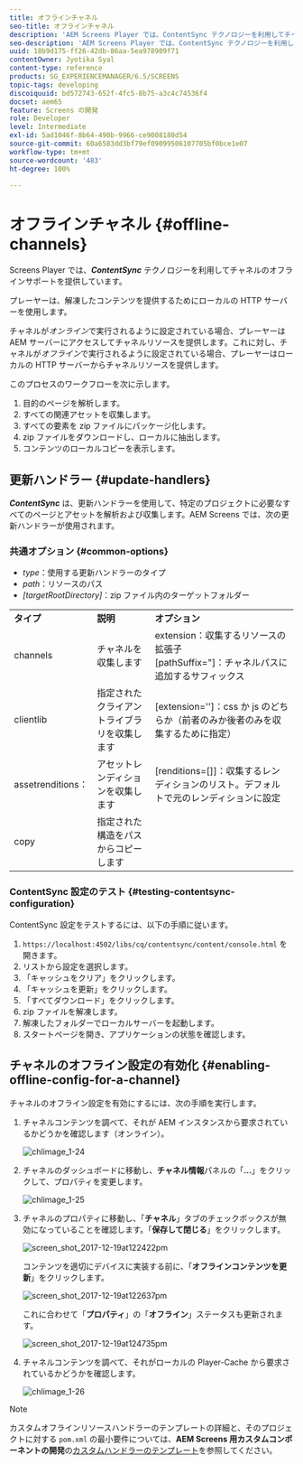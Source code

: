 ```yaml
---
title: オフラインチャネル
seo-title: オフラインチャネル
description: 'AEM Screens Player では、ContentSync テクノロジーを利用してチャネルのオフラインサポートを提供しています。このページでは、更新ハンドラーの概要とチャネルのオフライン設定の有効化について説明します。  '
seo-description: 'AEM Screens Player では、ContentSync テクノロジーを利用してチャネルのオフラインサポートを提供しています。このページでは、更新ハンドラーの概要とチャネルのオフライン設定の有効化について説明します。  '
uuid: 18b9d175-ff26-42db-86aa-5ea978909f71
contentOwner: Jyotika Syal
content-type: reference
products: SG_EXPERIENCEMANAGER/6.5/SCREENS
topic-tags: developing
discoiquuid: bd572743-652f-4fc5-8b75-a3c4c74536f4
docset: aem65
feature: Screens の開発
role: Developer
level: Intermediate
exl-id: 5ad1046f-8b64-490b-9966-ce9008180d54
source-git-commit: 60a6583dd3bf79ef09099506107705bf0bce1e07
workflow-type: tm+mt
source-wordcount: '483'
ht-degree: 100%

---
```


# オフラインチャネル {#offline-channels}

Screens Player では、***ContentSync*** テクノロジーを利用してチャネルのオフラインサポートを提供しています。

プレーヤーは、解凍したコンテンツを提供するためにローカルの HTTP サーバーを使用します。

チャネルが&#x200B;*オンライン*&#x200B;で実行されるように設定されている場合、プレーヤーは AEM サーバーにアクセスしてチャネルリソースを提供します。これに対し、チャネルが&#x200B;*オフライン*&#x200B;で実行されるように設定されている場合、プレーヤーはローカルの HTTP サーバーからチャネルリソースを提供します。

このプロセスのワークフローを次に示します。

1. 目的のページを解析します。
1. すべての関連アセットを収集します。
1. すべての要素を zip ファイルにパッケージ化します。
1. zip ファイルをダウンロードし、ローカルに抽出します。
1. コンテンツのローカルコピーを表示します。

## 更新ハンドラー {#update-handlers}

***ContentSync*** は、更新ハンドラーを使用して、特定のプロジェクトに必要なすべてのページとアセットを解析および収集します。AEM Screens では、次の更新ハンドラーが使用されます。

### 共通オプション  {#common-options}

* *type*：使用する更新ハンドラーのタイプ
* *path*：リソースのパス
* *[targetRootDirectory]*：zip ファイル内のターゲットフォルダー

<table>
 <tbody>
  <tr>
   <td><strong>タイプ</strong></td> 
   <td><strong>説明</strong></td> 
   <td><strong>オプション</strong></td> 
  </tr>
  <tr>
   <td>channels</td> 
   <td>チャネルを収集します</td> 
   <td>extension：収集するリソースの拡張子<br />[pathSuffix="]：チャネルパスに追加するサフィックス<br /> </td> 
  </tr>
  <tr>
   <td>clientlib</td> 
   <td>指定されたクライアントライブラリを収集します</td> 
   <td>[extension='']：css か js のどちらか（前者のみか後者のみを収集するために指定）</td> 
  </tr>
  <tr>
   <td>assetrenditions：</td> 
   <td>アセットレンディションを収集します</td> 
   <td>[renditions=[]]：収集するレンディションのリスト。デフォルトで元のレンディションに設定</td> 
  </tr>
  <tr>
   <td>copy</td> 
   <td>指定された構造をパスからコピーします</td> 
   <td> </td> 
  </tr>
 </tbody>
</table>

### ContentSync 設定のテスト {#testing-contentsync-configuration}

ContentSync 設定をテストするには、以下の手順に従います。

1. `https://localhost:4502/libs/cq/contentsync/content/console.html` を開きます。
1. リストから設定を選択します。
1. 「キャッシュをクリア」をクリックします。
1. 「キャッシュを更新」をクリックします。
1. 「すべてダウンロード」をクリックします。
1. zip ファイルを解凍します。
1. 解凍したフォルダーでローカルサーバーを起動します。
1. スタートページを開き、アプリケーションの状態を確認します。

## チャネルのオフライン設定の有効化  {#enabling-offline-config-for-a-channel}

チャネルのオフライン設定を有効にするには、次の手順を実行します。

1. チャネルコンテンツを調べて、それが AEM インスタンスから要求されているかどうかを確認します（オンライン）。

   ![chlimage_1-24](assets/chlimage_1-24.png)

1. チャネルのダッシュボードに移動し、**チャネル情報**&#x200B;パネルの「**...**」をクリックして、プロパティを変更します。

   ![chlimage_1-25](assets/chlimage_1-25.png)

1. チャネルのプロパティに移動し、「**チャネル**」タブのチェックボックスが無効になっていることを確認します。「**保存して閉じる**」をクリックします。

   ![screen_shot_2017-12-19at122422pm](assets/screen_shot_2017-12-19at122422pm.png)

   コンテンツを適切にデバイスに実装する前に、「**オフラインコンテンツを更新**」をクリックします。

   ![screen_shot_2017-12-19at122637pm](assets/screen_shot_2017-12-19at122637pm.png)

   これに合わせて「**プロパティ**」の「**オフライン**」ステータスも更新されます。

   ![screen_shot_2017-12-19at124735pm](assets/screen_shot_2017-12-19at124735pm.png)

1. チャネルコンテンツを調べて、それがローカルの Player-Cache から要求されているかどうかを確認します。

   ![chlimage_1-26](assets/chlimage_1-26.png)

>[!NOTE]
>
>カスタムオフラインリソースハンドラーのテンプレートの詳細と、そのプロジェクトに対する `pom.xml` の最小要件については、**AEM Screens 用カスタムコンポーネントの開発**&#x200B;の[カスタムハンドラーのテンプレート](/help/user-guide/developing-custom-component-tutorial-develop.md#custom-handlers)を参照してください。
